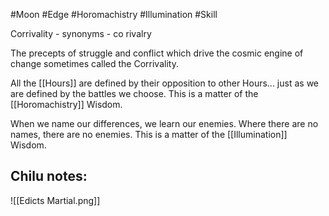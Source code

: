 #Moon #Edge #Horomachistry #Illumination #Skill 

Corrivality - synonyms - co rivalry

The precepts of struggle and conflict which drive the cosmic engine of change sometimes called the Corrivality.

All the [[Hours]] are defined by their opposition to other Hours... just as we are defined by the battles we choose. This is a matter of the [[Horomachistry]] Wisdom.

When we name our differences, we learn our enemies. Where there are no names, there are no enemies. This is a matter of the [[Illumination]] Wisdom.

Chilu notes:
- 

![[Edicts Martial.png]]